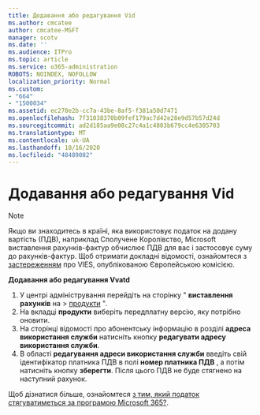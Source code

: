 ```yaml
---
title: Додавання або редагування Vіd
ms.author: cmcatee
author: cmcatee-MSFT
manager: scotv
ms.date: ''
ms.audience: ITPro
ms.topic: article
ms.service: o365-administration
ROBOTS: NOINDEX, NOFOLLOW
localization_priority: Normal
ms.custom:
- "664"
- "1500034"
ms.assetid: ec278e2b-cc7a-43be-8af5-f381a50d7471
ms.openlocfilehash: 7f31038370b09fef179ac7d42e28e9d57b57d24d
ms.sourcegitcommit: ad2d185aa9e08c27c4a1c4803b679cc4e6305703
ms.translationtype: MT
ms.contentlocale: uk-UA
ms.lasthandoff: 10/16/2020
ms.locfileid: "48489082"
---
```

# <a name="how-to-add-or-edit-a-vatid"></a>Додавання або редагування Vіd

> [!NOTE]
> Якщо ви знаходитесь в країні, яка використовує податок на додану вартість (ПДВ), наприклад Сполучене Королівство, Microsoft виставлення рахунків-фактур обчислює ПДВ для вас і застосовує суму до рахунків-фактур. Щоб отримати докладні відомості, ознайомтеся з [застереженням](https://go.microsoft.com/fwlink/p/?LinkID=841741) про VIES, опублікованою Європейською комісією.

**Додавання або редагування Vvatd**

1. У центрі адміністрування перейдіть на сторінку " **виставлення рахунків** на \> [продукти](https://go.microsoft.com/fwlink/p/?linkid=842054) ".
2. На вкладці **продукти** виберіть передплатну версію, яку потрібно оновити.
3. На сторінці відомості про абонентську інформацію в розділі **адреса використання служби** натисніть кнопку **редагувати адресу використання служби**.
4. В області **редагування адреси використання служби** введіть свій ідентифікатор платника ПДВ в полі **номер платника ПДВ** , а потім натисніть кнопку **зберегти**. Після цього ПДВ не буде стягнено на наступний рахунок.

Щоб дізнатися більше, ознайомтеся [з тим, який податок стягуватиметься за програмою Microsoft 365?](https://docs.microsoft.com/microsoft-365/commerce/billing-and-payments/tax-information#what-tax-will-i-be-charged).